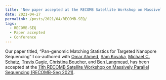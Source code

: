 ```yaml
---
title: 'New paper accepted at the RECOMB Satellite Workshop on Massively Parallel Sequencing (RECOMB-Seq 2021)'
date: 2021-04-27
permalink: /posts/2021/04/RECOMB-SEQ/
tags:
  - RECOMB-SEQ
  - Paper accepted
  - Conference
---
```


Our paper titled, “Pan-genomic Matching Statistics for Targeted Nanopore Sequencing” I co-authored with [Omar Ahmed](https://oma219.github.io/), [Sam Kovaka](https://github.com/skovaka), [Michael C. Schatz](https://schatz-lab.org/), [Travis Gagie](https://www.dal.ca/faculty/computerscience/faculty-staff/travis-gagie.html), [Christina Boucher](https://christinaboucher.com/), and [Ben Langmead](https://www.cs.jhu.edu/faculty/ben-langmead/), has been accepted at the [11th RECOMB Satellite Workshop on Massively Parallel Sequencing (RECOMB-Seq 2021)](https://www.recomb2021.org/recomb-seq-satellite).